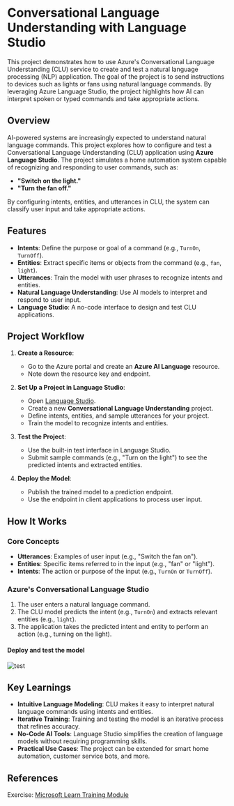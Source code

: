 # Conversational Language Understanding with Language Studio

This project demonstrates how to use Azure's Conversational Language Understanding (CLU) service to create and test a natural language processing (NLP) application. The goal of the project is to send instructions to devices such as lights or fans using natural language commands. By leveraging Azure Language Studio, the project highlights how AI can interpret spoken or typed commands and take appropriate actions.

## Overview

AI-powered systems are increasingly expected to understand natural language commands. This project explores how to configure and test a Conversational Language Understanding (CLU) application using **Azure Language Studio**. The project simulates a home automation system capable of recognizing and responding to user commands, such as:

- **"Switch on the light."**
- **"Turn the fan off."**

By configuring intents, entities, and utterances in CLU, the system can classify user input and take appropriate actions.

## Features

- **Intents**: Define the purpose or goal of a command (e.g., `TurnOn`, `TurnOff`).
- **Entities**: Extract specific items or objects from the command (e.g., `fan`, `light`).
- **Utterances**: Train the model with user phrases to recognize intents and entities.
- **Natural Language Understanding**: Use AI models to interpret and respond to user input.
- **Language Studio**: A no-code interface to design and test CLU applications.

## Project Workflow

1. **Create a Resource**:
   - Go to the Azure portal and create an **Azure AI Language** resource.
   - Note down the resource key and endpoint.

2. **Set Up a Project in Language Studio**:
   - Open [Language Studio](https://language.azure.com/).
   - Create a new **Conversational Language Understanding** project.
   - Define intents, entities, and sample utterances for your project.
   - Train the model to recognize intents and entities.

3. **Test the Project**:
   - Use the built-in test interface in Language Studio.
   - Submit sample commands (e.g., "Turn on the light") to see the predicted intents and extracted entities.

4. **Deploy the Model**:
   - Publish the trained model to a prediction endpoint.
   - Use the endpoint in client applications to process user input.

## How It Works

### Core Concepts
- **Utterances**: Examples of user input (e.g., "Switch the fan on").
- **Entities**: Specific items referred to in the input (e.g., "fan" or "light").
- **Intents**: The action or purpose of the input (e.g., `TurnOn` or `TurnOff`).

### Azure's Conversational Language Studio
1. The user enters a natural language command.
2. The CLU model predicts the intent (e.g., `TurnOn`) and extracts relevant entities (e.g., `light`).
3. The application takes the predicted intent and entity to perform an action (e.g., turning on the light).

#### Deploy and test the model

![test](https://github.com/user-attachments/assets/ef2e6c8e-bac0-4244-80ca-8a0c76217b5d)

## Key Learnings

- **Intuitive Language Modeling**: CLU makes it easy to interpret natural language commands using intents and entities.
- **Iterative Training**: Training and testing the model is an iterative process that refines accuracy.
- **No-Code AI Tools**: Language Studio simplifies the creation of language models without requiring programming skills.
- **Practical Use Cases**: The project can be extended for smart home automation, customer service bots, and more.

## References

Exercise: [Microsoft Learn Training Module](https://learn.microsoft.com/en-us/training/modules/create-language-model-with-language-understanding/4-exercise-create-language-understanding-application)
